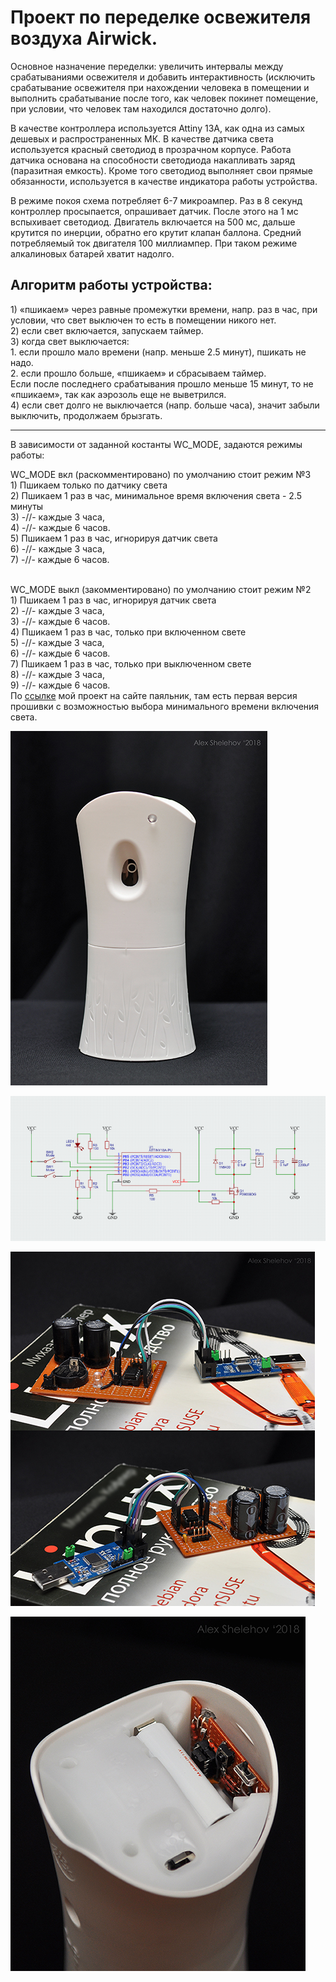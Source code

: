 <H1>Проект по переделке освежителя воздуха Airwick.</H1>
<p>Основное назначение переделки: увеличить интервалы между срабатываниями освежителя и добавить интерактивность (исключить срабатывание освежителя при нахождении человека в помещении и выполнить срабатывание после того, как человек покинет помещение, при условии, что человек там находился достаточно долго).</p>
<p>В качестве контроллера используется Attiny 13A, как одна из самых дешевых и распространенных МК. В качестве датчика света используется красный светодиод в прозрачном корпусе. Работа датчика основана на способности светодиода накапливать заряд (паразитная емкость). Кроме того светодиод выполняет свои прямые обязанности, используется в качестве индикатора работы устройства.</p>
<p>В режиме покоя схема потребляет 6-7 микроампер. Раз в 8 секунд контроллер просыпается, опрашивает датчик. После этого на 1 мс вспыхивает светодиод. Двигатель включается на 500 мс, дальше крутится по инерции, обратно его крутит клапан баллона. Средний потребляемый ток двигателя 100 миллиампер. При таком режиме алкалиновых батарей хватит надолго.</p>
<H2>Алгоритм работы устройства:</H2>
1) «пшикаем» через равные промежутки времени, напр. раз в час, при условии, что свет выключен то есть в помещении никого нет.<br>
2) если свет включается, запускаем таймер.<br>
3) когда свет выключается:<br>
  1. если прошло мало времени (напр. меньше 2.5 минут), пшикать не надо.<br>
  2. если прошло больше, «пшикаем» и сбрасываем таймер.<br>
Если после последнего срабатывания прошло меньше 15 минут, то не «пшикаем», так как аэрозоль еще не выветрился.<br>
4) если свет долго не выключается (напр. больше часа), значит забыли выключить, продолжаем брызгать.<br>
<hr>
<p>В зависимости от заданной костанты WC_MODE, задаются режимы работы:<br>
<p>WC_MODE вкл (раскомментировано) по умолчанию стоит режим №3<br>
1) Пшикаем только по датчику света<br>
2) Пшикаем 1 раз в час, минимальное время включения света - 2.5 минуты<br>
3) -//- каждые 3 часа,<br>
4) -//- каждые 6 часов.<br>
5) Пшикаем 1 раз в час, игнорируя датчик света<br>
6) -//- каждые 3 часа,<br>
7) -//- каждые 6 часов.<br>
<br>
<p>WC_MODE выкл (закомментировано) по умолчанию стоит режим №2<br>
1) Пшикаем 1 раз в час, игнорируя датчик света<br>
2) -//- каждые 3 часа,<br>
3) -//- каждые 6 часов.<br>
4) Пшикаем 1 раз в час, только при включенном свете<br>
5) -//- каждые 3 часа,<br>
6) -//- каждые 6 часов.<br>
7) Пшикаем 1 раз в час, только при выключенном свете<br>
8) -//- каждые 3 часа,<br>
9) -//- каждые 6 часов.<br>
По <a href="https://cxem.net/house/1-464.php">ссылке</a> мой проект на сайте паяльник, там есть первая версия прошивки с возможностью выбора минимального времени включения света.</p>
<p><img src="https://raw.githubusercontent.com/ashelehov/airwick13/master/img/airwick.jpg" alt="airwick"></p>
<p><img src="https://raw.githubusercontent.com/ashelehov/airwick13/master/img/chart.png" alt="chart"></p>
<p><img src="https://raw.githubusercontent.com/ashelehov/airwick13/master/img/test.jpg" alt="test"></p>
<p><img src="https://raw.githubusercontent.com/ashelehov/airwick13/master/img/intro.jpg" alt="intro"></p>
